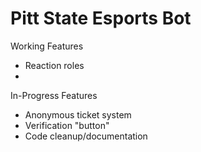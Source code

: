# Pitt State Esports Bot

Working Features
- Reaction roles
- 

In-Progress Features
- Anonymous ticket system
- Verification "button"
- Code cleanup/documentation
